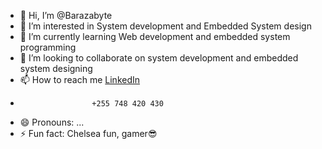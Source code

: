 - 👋 Hi, I’m @Barazabyte
- 👀 I’m interested in System development and Embedded System design
- 🌱 I’m currently learning Web development and embedded system programming
- 💞️ I’m looking to collaborate on system development and embedded system designing
- 📫 How to reach me [LinkedIn](https://www.linkedin.com/in/said-baraza-61494932a?lipi=urn%3Ali%3Apage%3Ad_flagship3_profile_view_base_contact_details%3Bf2kWQhMhT7SOg0xJEnt0ZA%3D%3D)
-                     +255 748 420 430
- 😄 Pronouns: ...
- ⚡ Fun fact: Chelsea fun, gamer😎

<!---
Barazabyte/Barazabyte is a ✨ special ✨ repository because its `README.md` (this file) appears on your GitHub profile.
You can click the Preview link to take a look at your changes.
--->
